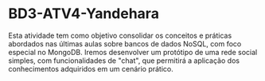 # BD3-ATV4-Yandehara
Esta atividade tem como objetivo consolidar os conceitos e práticas abordados nas últimas aulas sobre bancos de dados NoSQL, com foco especial no MongoDB. Iremos desenvolver um protótipo de uma rede social simples, com funcionalidades de "chat", que permitirá a aplicação dos conhecimentos adquiridos em um cenário prático.
